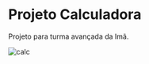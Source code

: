 <h1>Projeto Calculadora</h1>


Projeto para turma avançada da Imã.

![calc](https://user-images.githubusercontent.com/63216015/170900498-2aa40298-a85f-45ab-8fca-0b27d36d0cf6.png)
